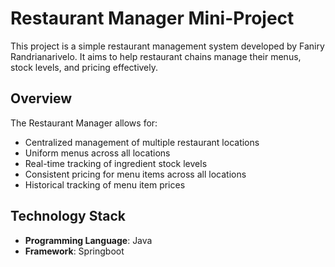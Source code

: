 # Restaurant Manager Mini-Project

This project is a simple restaurant management system developed by Faniry Randrianarivelo. It aims to help restaurant chains manage their menus, stock levels, and pricing effectively.


## Overview

The Restaurant Manager allows for:
- Centralized management of multiple restaurant locations
- Uniform menus across all locations
- Real-time tracking of ingredient stock levels
- Consistent pricing for menu items across all locations
- Historical tracking of menu item prices

## Technology Stack

- **Programming Language**: Java
- **Framework**: Springboot

